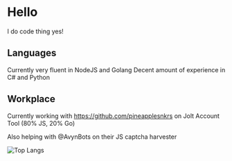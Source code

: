 # Hello
I do code thing yes!

## Languages
Currently very fluent in NodeJS and Golang
Decent amount of experience in C# and Python

## Workplace
Currently working with https://github.com/pineapplesnkrs on Jolt Account Tool (80% JS, 20% Go)

Also helping with @AvynBots on their JS captcha harvester

![Top Langs](https://github-readme-stats.vercel.app/api/top-langs/?username=TAJ4K&theme=tokyonight)
